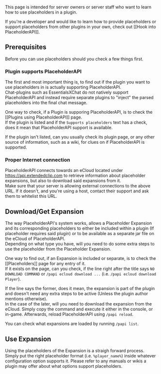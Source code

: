 This page is intended for server owners or server staff who want to learn how to use placeholders in a plugin.

If you're a developer and would like to learn how to provide placeholders or support placeholders from other plugins in your own, check out [[Hook into PlaceholderAPI]].

## Prerequisites
Before you can use placeholders should you check a few things first.

### Plugin supports PlaceholderAPI
The first and most important thing is, to find out if the plugin you want to use placeholders in is actually supporting PlaceholderAPI.  
Chat-plugins such as EssentialsXChat do not natively support PlaceholderAPI and instead require separate plugins to "inject" the parsed placeholders into the final chat message.

One way to check, if a Plugin is supporing PlaceholderAPI, is to check the [[Plugins using PlaceholderAPI]] page.  
If the plugin is listed and if the `Supports placeholders` text has a check, does it mean that PlaceholderAPI support is available.

If the plugin isn't listed, can you usually check its plugin page, or any other source of information, such as a wiki, for clues on if PlaceholderAPI is supported.

### Proper Internet connection
PlaceholderAPI connects towards an eCloud located under https://api.extendedclip.com to retrieve information about placeholder expansions, but also to download said expansions from it.  
Make sure that your server is allowing external connections to the above URL. If it doesn't, and you're using a host, contact their support and ask them to whitelist this URL.

## Download/Get Expansion
The way PlaceholderAPI's system works, allows a Placeholder Expansion and its corresponding placeholders to either be included within a plugin (If placeholder requires said plugin) or to be available as a separate jar file on the eCloud of PlaceholderAPI.  
Depending on what type you have, will you need to do some extra steps to use the placeholder from the Placeholder Expansion.

One way to find out, if an Expansion is included or separate, is to check the [[Placeholders]] page for any entry of it.  
If it exists on the page, can you check, if the line right after the title says `NO DOWNLOAD COMMAND` or `/papi ecloud download ...` (i.e. `/papi ecloud download Player`).

If the line says the former, does it mean, the expansion is part of the plugin and doesn't need any extra steps to be active (Unless the plugin author mentions otherwise).  
In the case of the later, will you need to download the expansion from the eCloud. Simply copy the command and execute it either in the console, or in-game. Afterwards, reload PlaceholderAPI using `/papi reload`.

You can check what expansions are loaded by running `/papi list`.

## Use Expansion
Using the placeholders of the Expansion is a straigh forward process.  
Simply put the right placeholder format (i.e. `%player_name%`) inside whatever configuration option supports it. Please refer to any manuals or wikis a plugin may offer about what options support placeholders.
